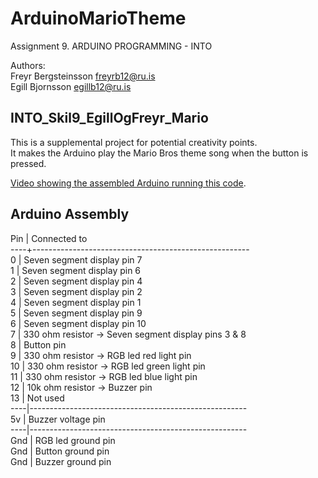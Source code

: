 ArduinoMarioTheme
=================

Assignment 9. ARDUINO PROGRAMMING - INTO

Authors:  
 Freyr Bergsteinsson <freyrb12@ru.is>  
 Egill Bjornsson <egillb12@ru.is>

INTO_Skil9_EgillOgFreyr_Mario
-----------------------------

This is a supplemental project for potential creativity points.  
It makes the Arduino play the Mario Bros theme song when the button is pressed.

[Video showing the assembled Arduino running this code](http://youtu.be/tkouyq9pasc).


Arduino Assembly
----------------

Pin | Connected to  
----+------------------------------------------------------  
  0 | Seven segment display pin 7  
  1 | Seven segment display pin 6  
  2 | Seven segment display pin 4  
  3 | Seven segment display pin 2  
  4 | Seven segment display pin 1  
  5 | Seven segment display pin 9  
  6 | Seven segment display pin 10  
  7 | 330 ohm resistor -> Seven segment display pins 3 & 8  
  8 | Button pin  
  9 | 330 ohm resistor -> RGB led red light pin  
 10 | 330 ohm resistor -> RGB led green light pin  
 11 | 330 ohm resistor -> RGB led blue light pin  
 12 | 10k ohm resistor -> Buzzer pin  
 13 | Not used  
----|------------------------------------------------------  
 5v | Buzzer voltage pin  
----|------------------------------------------------------  
Gnd | RGB led ground pin  
Gnd | Button ground pin  
Gnd | Buzzer ground pin
